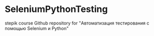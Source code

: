 # SeleniumPythonTesting
stepik course
Github repository for "Автоматизация тестирования с помощью Selenium и Python"